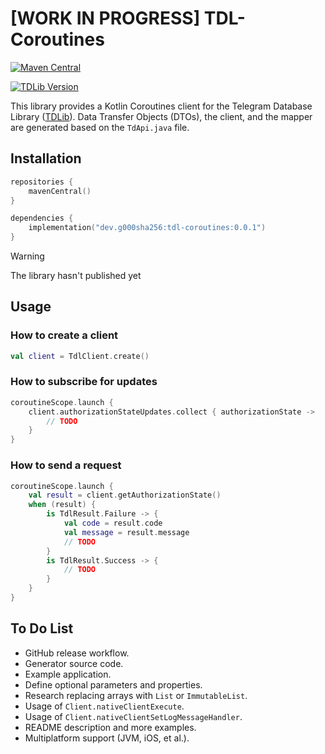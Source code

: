 # [WORK IN PROGRESS] TDL-Coroutines

[![Maven Central](https://img.shields.io/maven-central/v/dev.g000sha256/tdl-coroutines?label=Maven%20Central&labelColor=171C35&color=E38E33)](https://central.sonatype.com/artifact/dev.g000sha256/tdl-coroutines)

[![TDLib Version](https://img.shields.io/badge/TDLib-1.8.48-blue?labelColor=19212A&color=53A5E3)](https://github.com/tdlib/td/tree/b8b08b02dbbc0c05e7129e2f306c636c5b8ec04f)

This library provides a Kotlin Coroutines client for the Telegram Database Library ([TDLib](https://github.com/tdlib/td)).
Data Transfer Objects (DTOs), the client, and the mapper are generated based on the `TdApi.java` file.

## Installation

```kotlin
repositories {
    mavenCentral()
}
```

```kotlin
dependencies {
    implementation("dev.g000sha256:tdl-coroutines:0.0.1")
}
```

> [!WARNING]
> The library hasn't published yet

## Usage

### How to create a client

```kotlin
val client = TdlClient.create()
```

### How to subscribe for updates

```kotlin
coroutineScope.launch {
    client.authorizationStateUpdates.collect { authorizationState ->
        // TODO
    }
}
```

### How to send a request

```kotlin
coroutineScope.launch {
    val result = client.getAuthorizationState()
    when (result) {
        is TdlResult.Failure -> {
            val code = result.code
            val message = result.message
            // TODO
        }
        is TdlResult.Success -> {
            // TODO
        }
    }
}
```

## To Do List

- GitHub release workflow.
- Generator source code.
- Example application.
- Define optional parameters and properties.
- Research replacing arrays with `List` or `ImmutableList`.
- Usage of `Client.nativeClientExecute`.
- Usage of `Client.nativeClientSetLogMessageHandler`.
- README description and more examples.
- Multiplatform support (JVM, iOS, et al.).